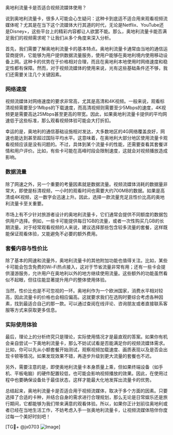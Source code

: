奥地利流量卡是否适合视频流媒体使用？

说到奥地利流量卡，很多人可能会心生疑问：这种卡到底适不适合用来观看视频流媒体呢？尤其是在当下这个流媒体大行其道的时代，无论是Netflix、YouTube还是Disney+，这些平台上的精彩内容都让人欲罢不能。那么，奥地利流量卡能否满足我们的视频需求呢？让我们从多个角度来深入分析。

首先，我们需要了解奥地利流量卡的基本特点。奥地利流量卡通常由当地的通信运营商提供，它能够为用户提供数据流量服务，使用户能够在奥地利境内使用移动设备上网。这种卡的优势在于价格相对合理，而且在奥地利本地使用时网络速度和稳定性都有保障。然而，对于视频流媒体的使用来说，光有这些基础条件还不够，我们还需要关注几个关键因素。

### 网络速度

视频流媒体对网络速度的要求非常高，尤其是高清和4K视频。一般来说，观看标清视频需要至少1Mbps的下载速度，而高清视频则需要至少5Mbps的速度，4K视频更是需要高达25Mbps甚至更高的带宽。因此，如果奥地利流量卡提供的平均网速低于这些标准，那么观看视频体验可能会大打折扣。

幸运的是，奥地利的通信基础设施相对发达，大多数地区的4G网络覆盖良好，网速也能达到甚至超过国际平均水平。这意味着，在奥地利大部分地区使用流量卡观看视频应该是没有问题的。不过，具体到某个流量卡的性能，还需要查看其套餐详情和用户评价。比如，有些卡可能在高峰时段会限制速度，这就会对视频播放造成影响。

### 数据流量

除了网速之外，另一个重要的考量因素就是数据流量。视频流媒体消耗的数据量非常大，即使是标清视频，一小时的观看时间也需要大约700MB的数据。如果是高清或4K视频，这一数字会迅速上升。因此，选择一款流量充足且性价比高的奥地利流量卡至关重要。

市场上有不少针对旅游者设计的奥地利流量卡，它们通常会提供不同额度的数据包供用户选择。例如，一些卡可能提供每日1GB的流量，或者一次性购买几GB的长期流量。对于经常观看视频的人来说，建议选择那些包含较多流量的套餐，这样既能保证观看体验，又能避免不必要的额外费用。

### 套餐内容与性价比

除了基本的网速和流量外，奥地利流量卡的其他附加功能也值得关注。比如，某些卡可能会包含免费的Wi-Fi热点接入，这对于节省流量非常有用；还有一些卡会提供漫游服务，允许用户在奥地利以外的地方继续使用流量。这些额外的功能虽然看似不起眼，但往往能显著提升用户的整体使用体验。

当然，性价比也是不可忽视的一环。奥地利作为一个欧洲国家，消费水平相对较高，因此流量卡的价格也会相应偏高。这就要求我们在选购时要综合考虑各种因素，找到最适合自己的那一款。可以通过查阅在线评论、咨询朋友或者直接联系客服等方式来获取更多信息。

### 实际使用体验

最后，理论上的分析终究只是理论，实际使用情况才是最直观的答案。如果你有机会亲自尝试一下奥地利流量卡，那么不妨试试看是否能满足你的视频流媒体需求。比如，你可以先从小额套餐开始测试，观察视频加载速度、画质表现以及是否会出现卡顿等情况。如果发现效果不错，再逐步升级到更大流量的套餐也不迟。

另外，需要注意的是，即使奥地利流量卡本身质量上乘，但如果终端设备（如手机、平板电脑）的硬件配置较低，也可能会影响视频播放的效果。因此，在使用过程中也要确保设备处于最佳状态，这样才能最大化地发挥出流量卡的优势。

总结起来，奥地利流量卡是否适合用于视频流媒体，取决于多个方面的因素。只要选择了合适的卡种，并结合自身的需求进行合理规划，那么无论是日常娱乐还是旅行期间，它都能够为我们带来满意的观看体验。所以，如果你正计划前往奥地利或者已经在当地生活工作，不妨考虑入手一张奥地利流量卡，让视频流媒体陪伴你度过每一个美好时刻吧！

[TG💪+ @jx0703 ![Image](https://github.com/user-attachments/assets/dbca1d08-cadb-493c-b0ec-ad6f7a83f270)]